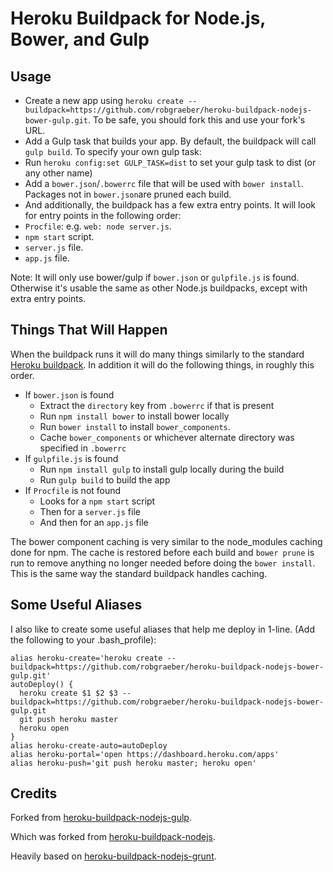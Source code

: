 Heroku Buildpack for Node.js, Bower, and Gulp
========================================

Usage
-----

- Create a new app using `heroku create --buildpack=https://github.com/robgraeber/heroku-buildpack-nodejs-bower-gulp.git`. To be safe, you should fork this and use your fork's URL.
- Add a Gulp task that builds your app. By default, the buildpack will call `gulp build`. To specify your own gulp task:
 - Run `heroku config:set GULP_TASK=dist` to set your gulp task to dist (or any other name)
- Add a `bower.json`/`.bowerrc` file that will be used with `bower install`. Packages not in `bower.json`are pruned each build.
- And additionally, the buildpack has a few extra entry points. It will look for entry points in the following order:  
 - `Procfile`: e.g. `web: node server.js`.
 - `npm start` script.
 - `server.js` file.
 - `app.js` file.

Note: It will only use bower/gulp if `bower.json` or `gulpfile.js` is found. Otherwise it's usable the same as other Node.js buildpacks, except with extra entry points.

Things That Will Happen
-----------------------

When the buildpack runs it will do many things similarly to the standard [Heroku buildpack](https://github.com/heroku/heroku-buildpack-nodejs). In addition it will do the following things, in roughly this order.

- If `bower.json` is found
    - Extract the `directory` key from `.bowerrc` if that is present
    - Run `npm install bower` to install bower locally
    - Run `bower install` to install `bower_components`. 
    - Cache `bower_components` or whichever alternate directory was specified in `.bowerrc`
- If `gulpfile.js` is found
    - Run `npm install gulp` to install gulp locally during the build
    - Run `gulp build` to build the app
- If `Procfile` is not found
    - Looks for a `npm start` script
    - Then for a `server.js` file
    - And then for an `app.js` file

The bower component caching is very similar to the node_modules caching done for npm. The cache is restored before each build and `bower prune` is run to remove anything no longer needed before doing the `bower install`. This is the same way the standard buildpack handles caching.

Some Useful Aliases
-----------------------
I also like to create some useful aliases that help me deploy in 1-line. (Add the following to your .bash_profile):
```
alias heroku-create='heroku create --buildpack=https://github.com/robgraeber/heroku-buildpack-nodejs-bower-gulp.git'
autoDeploy() {
  heroku create $1 $2 $3 --buildpack=https://github.com/robgraeber/heroku-buildpack-nodejs-bower-gulp.git
  git push heroku master
  heroku open
}
alias heroku-create-auto=autoDeploy
alias heroku-portal='open https://dashboard.heroku.com/apps'
alias heroku-push='git push heroku master; heroku open'
```

Credits
-------

Forked from [heroku-buildpack-nodejs-gulp](https://github.com/timdp/heroku-buildpack-nodejs-gulp).

Which was forked from [heroku-buildpack-nodejs](https://github.com/heroku/heroku-buildpack-nodejs).

Heavily based on [heroku-buildpack-nodejs-grunt](https://github.com/mbuchetics/heroku-buildpack-nodejs-grunt).
